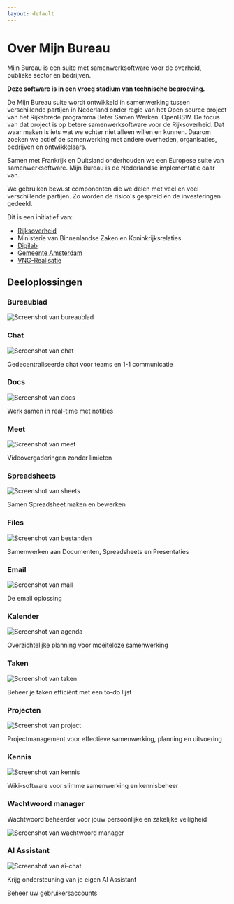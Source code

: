 ```yaml
---
layout: default
---
```


# Over Mijn Bureau

Mijn Bureau is een suite met samenwerksoftware voor de overheid, publieke sector en bedrijven.

**Deze software is in een vroeg stadium van technische beproeving.**

De Mijn Bureau suite wordt ontwikkeld in samenwerking tussen verschillende partijen in Nederland onder regie van het Open source project van het Rijksbrede programma Beter Samen Werken: OpenBSW. De focus van dat project is op betere samenwerksoftware voor de Rijksoverheid. Dat waar maken is iets wat we echter niet alleen willen en kunnen. Daarom zoeken we actief de samenwerking met andere overheden, organisaties, bedrijven en ontwikkelaars.

Samen met Frankrijk en Duitsland onderhouden we een Europese suite van samenwerksoftware. Mijn Bureau is de Nederlandse implementatie daar van.

We gebruiken bewust componenten die we delen met veel en veel verschillende partijen. Zo worden de risico's gespreid en de investeringen gedeeld.

Dit is een initiatief van:

* [Rijksoverheid](https://www.rijksoverheid.nl/)
* Ministerie van Binnenlandse Zaken en Koninkrijksrelaties
* [Digilab](https://digilab.overheid.nl/)
* [Gemeente Amsterdam](https://www.amsterdam.nl/)
* [VNG-Realisatie](https://vng.nl/artikelen/vng-realisatie)

## Deeloplossingen

### Bureaublad

![Screenshot van bureaublad](assets/screen-bureaublad.png)

### Chat

![Screenshot van chat](assets/screen-chat.png)

Gedecentraliseerde chat voor teams en 1-1 communicatie

### Docs

![Screenshot van docs](assets/screen-docs.png)

Werk samen in real-time met notities

### Meet

![Screenshot van meet](assets/screen-meet.png)

Videovergaderingen zonder limieten

### Spreadsheets

![Screenshot van sheets](assets/screen-sheets.png)

Samen Spreadsheet maken en bewerken

### Files

![Screenshot van bestanden](assets/screen-bestanden.png)

Samenwerken aan Documenten, Spreadsheets en Presentaties

### Email

![Screenshot van mail](assets/screen-mail.png)

De email oplossing

### Kalender

![Screenshot van agenda](assets/screen-agenda.png)

Overzichtelijke planning voor moeiteloze samenwerking

### Taken

![Screenshot van taken](assets/screen-taken.png)

Beheer je taken efficiënt met een to-do lijst

### Projecten

![Screenshot van project](assets/screen-project.png)

Projectmanagement voor effectieve samenwerking, planning en uitvoering

### Kennis

![Screenshot van kennis](assets/screen-kennis.png)

Wiki-software voor slimme samenwerking en kennisbeheer

### Wachtwoord manager

Wachtwoord beheerder voor jouw persoonlijke en zakelijke veiligheid

![Screenshot van wachtwoord manager](assets/screen-wachtwoord-manager.png)

### AI Assistant

![Screenshot van ai-chat](assets/screen-ai-chat.png)

Krijg ondersteuning van je eigen AI Assistant

Beheer uw gebruikersaccounts
